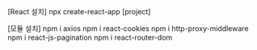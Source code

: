 [React 설치]
npx create-react-app [project]

[모듈 설치]
npm i axios
npm i react-cookies
npm i http-proxy-middleware
npm i react-js-pagination
npm i react-router-dom